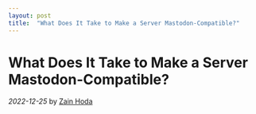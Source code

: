 ```yaml
---
layout: post
title:  "What Does It Take to Make a Server Mastodon-Compatible?"
---
```


# What Does It Take to Make a Server Mastodon-Compatible?

_2022-12-25_ by [Zain Hoda](/)

